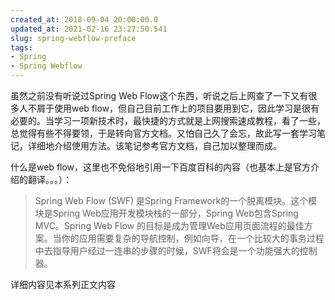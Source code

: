```yaml
---
created_at: 2018-09-04 20:00:00.0
updated_at: 2021-02-16 23:27:50.541
slug: spring-webflow-preface
tags: 
- Spring
- Spring Webflow
---
```


虽然之前没有听说过Spring Web Flow这个东西，听说之后上网查了一下又有很多人不屑于使用web flow，但自己目前工作上的项目要用到它，因此学习是很有必要的。当学习一项新技术时，最快捷的方式就是上网搜索速成教程，看了一些，总觉得有些不得要领，于是转向官方文档。又怕自己久了会忘，故此写一套学习笔记，详细地介绍使用方法。该笔记参考官方文档，自己加以整理而成。

什么是web flow，这里也不免俗地引用一下百度百科的内容（也基本上是官方介绍的翻译。。。）：

> Spring Web Flow (SWF) 是Spring Framework的一个脱离模块。这个模块是Spring Web应用开发模块栈的一部分，Spring Web包含Spring MVC。Spring Web Flow 的目标是成为管理Web应用页面流程的最佳方案。当你的应用需要复杂的导航控制，例如向导，在一个比较大的事务过程中去指导用户经过一连串的步骤的时候，SWF将会是一个功能强大的控制器。

详细内容见本系列正文内容